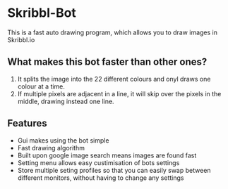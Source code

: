 # Skribbl-Bot

This is a fast auto drawing program, which allows you to draw images in Skribbl.io

<h2>What makes this bot faster than other ones?</h2>
<ol>
<li>It splits the image into the 22 different colours and onyl draws one colour at a time.</li>
<li>If multiple pixels are adjacent in a line, it will skip over the pixels in the middle, drawing instead one line.</li>
</ol>

<h2>Features</h2>
<ul>
<li>Gui makes using the bot simple</li>
<li>Fast drawing algorithm</li>
<li>Built upon google image search means images are found fast</li>
<li>Setting menu allows easy custimisation of bots settings</li>
<li>Store multiple seting profiles so that you can easily swap between different monitors, without having to change any settings</li>
</ul>
